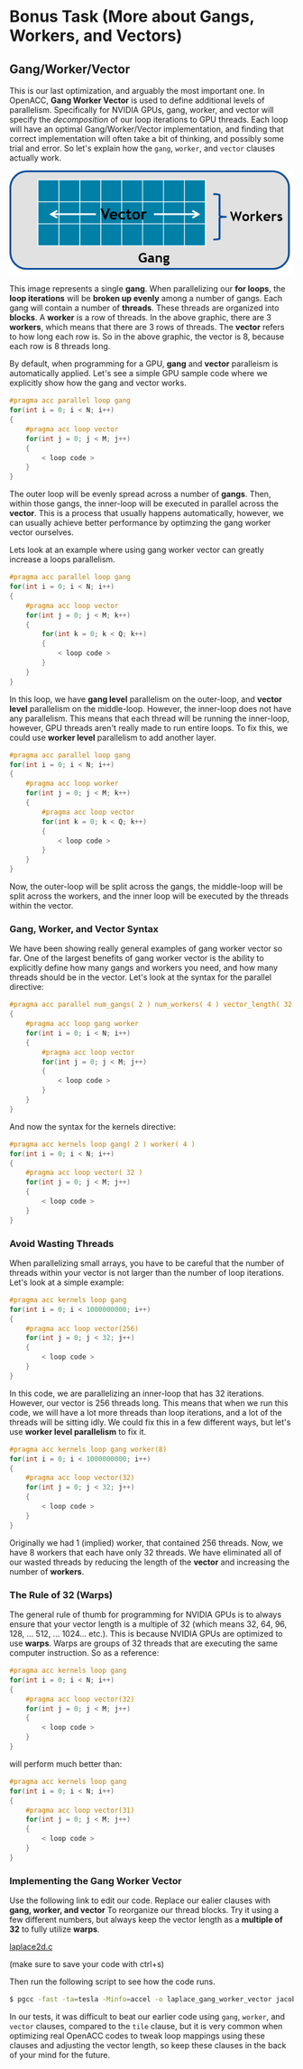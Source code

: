 # Bonus Task (More about Gangs, Workers, and Vectors)

## Gang/Worker/Vector

This is our last optimization, and arguably the most important one. In OpenACC, **Gang Worker Vector** is used to define additional levels of parallelism. Specifically for NVIDIA GPUs, gang, worker, and vector will specify the *decomposition* of our loop iterations to GPU threads. Each loop will have an optimal Gang/Worker/Vector implementation, and finding that correct implementation will often take a bit of thinking, and possibly some trial and error. So let's explain how the `gang`, `worker`, and `vector` clauses actually work.

![gang_worker_vector.png](../images/gang_worker_vector.png)

This image represents a single **gang**. When parallelizing our **for loops**, the **loop iterations** will be **broken up evenly** among a number of gangs. Each gang will contain a number of **threads**. These threads are organized into **blocks**. A **worker** is a row of threads. In the above graphic, there are 3 **workers**, which means that there are 3 rows of threads. The **vector** refers to how long each row is. So in the above graphic, the vector is 8, because each row is 8 threads long.

By default, when programming for a GPU, **gang** and **vector** paralleism is automatically applied. Let's see a simple GPU sample code where we explicitly show how the gang and vector works.

```cpp
#pragma acc parallel loop gang
for(int i = 0; i < N; i++)
{
    #pragma acc loop vector
    for(int j = 0; j < M; j++)
    {
        < loop code >
    }
}
```

The outer loop will be evenly spread across a number of **gangs**. Then, within those gangs, the inner-loop will be executed in parallel across the **vector**. This is a process that usually happens automatically, however, we can usually achieve better performance by optimzing the gang worker vector ourselves.

Lets look at an example where using gang worker vector can greatly increase a loops parallelism.

```cpp
#pragma acc parallel loop gang
for(int i = 0; i < N; i++)
{
    #pragma acc loop vector
    for(int j = 0; j < M; k++)
    {
        for(int k = 0; k < Q; k++)
        {
            < loop code >
        }
    }
}
```

In this loop, we have **gang level** parallelism on the outer-loop, and **vector level** parallelism on the middle-loop. However, the inner-loop does not have any parallelism. This means that each thread will be running the inner-loop, however, GPU threads aren't really made to run entire loops. To fix this, we could use **worker level** parallelism to add another layer.

```cpp
#pragma acc parallel loop gang
for(int i = 0; i < N; i++)
{
    #pragma acc loop worker
    for(int j = 0; j < M; k++)
    {
        #pragma acc loop vector
        for(int k = 0; k < Q; k++)
        {
            < loop code >
        }
    }
}
```

Now, the outer-loop will be split across the gangs, the middle-loop will be split across the workers, and the inner loop will be executed by the threads within the vector.

### Gang, Worker, and Vector Syntax

We have been showing really general examples of gang worker vector so far. One of the largest benefits of gang worker vector is the ability to explicitly define how many gangs and workers you need, and how many threads should be in the vector. Let's look at the syntax for the parallel directive:

```cpp
#pragma acc parallel num_gangs( 2 ) num_workers( 4 ) vector_length( 32 )
{
    #pragma acc loop gang worker
    for(int i = 0; i < N; i++)
    {
        #pragma acc loop vector
        for(int j = 0; j < M; j++)
        {
            < loop code >
        }
    }
}
```

And now the syntax for the kernels directive:

```cpp
#pragma acc kernels loop gang( 2 ) worker( 4 )
for(int i = 0; i < N; i++)
{
    #pragma acc loop vector( 32 )
    for(int j = 0; j < M; j++)
    {
        < loop code >
    }
}
```

### Avoid Wasting Threads

When parallelizing small arrays, you have to be careful that the number of threads within your vector is not larger than the number of loop iterations. Let's look at a simple example:

```cpp
#pragma acc kernels loop gang
for(int i = 0; i < 1000000000; i++)
{
    #pragma acc loop vector(256)
    for(int j = 0; j < 32; j++)
    {
        < loop code >
    }
}
```

In this code, we are parallelizing an inner-loop that has 32 iterations. However, our vector is 256 threads long. This means that when we run this code, we will have a lot more threads than loop iterations, and a lot of the threads will be sitting idly. We could fix this in a few different ways, but let's use **worker level parallelism** to fix it.

```cpp
#pragma acc kernels loop gang worker(8)
for(int i = 0; i < 1000000000; i++)
{
    #pragma acc loop vector(32)
    for(int j = 0; j < 32; j++)
    {
        < loop code >
    }
}
```

Originally we had 1 (implied) worker, that contained 256 threads. Now, we have 8 workers that each have only 32 threads. We have eliminated all of our wasted threads by reducing the length of the **vector** and increasing the number of **workers**.

### The Rule of 32 (Warps)

The general rule of thumb for programming for NVIDIA GPUs is to always ensure that your vector length is a multiple of 32 (which means 32, 64, 96, 128, ... 512, ... 1024... etc.). This is because NVIDIA GPUs are optimized to use **warps**. Warps are groups of 32 threads that are executing the same computer instruction. So as a reference:

```cpp
#pragma acc kernels loop gang
for(int i = 0; i < N; i++)
{
    #pragma acc loop vector(32)
    for(int j = 0; j < M; j++)
    {
        < loop code >
    }
}
```

will perform much better than:

```cpp
#pragma acc kernels loop gang
for(int i = 0; i < N; i++)
{
    #pragma acc loop vector(31)
    for(int j = 0; j < M; j++)
    {
        < loop code >
    }
}
```

### Implementing the Gang Worker Vector

Use the following link to edit our code. Replace our ealier clauses with **gang, worker, and vector** To reorganize our thread blocks. Try it using a few different numbers, but always keep the vector length as a **multiple of 32** to fully utilize **warps**.

[laplace2d.c](laplace2d.c) 

(make sure to save your code with ctrl+s)

Then run the following script to see how the code runs.


```bash
$ pgcc -fast -ta=tesla -Minfo=accel -o laplace_gang_worker_vector jacobi.c laplace2d.c && ./laplace_gang_worker_vector
```

In our tests, it was difficult to beat our earlier code using `gang`, `worker`, and `vector` clauses, compared to the `tile` clause, but it is very common when optimizing real OpenACC codes to tweak loop mappings using these clauses and adjusting the vector length, so keep these clauses in the back of your mind for the future.
